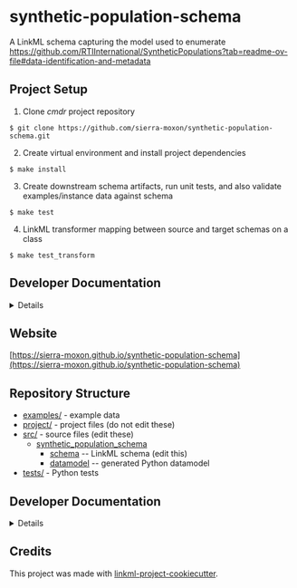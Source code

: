# synthetic-population-schema

A LinkML schema capturing the model used to enumerate https://github.com/RTIInternational/SyntheticPopulations?tab=readme-ov-file#data-identification-and-metadata


## Project Setup

1. Clone *cmdr* project repository

```
$ git clone https://github.com/sierra-moxon/synthetic-population-schema.git
```

2. Create virtual environment and install project dependencies
```
$ make install
```

3. Create downstream schema artifacts, run unit tests, and also validate examples/instance data against schema
```
$ make test
```

4. LinkML transformer mapping between source and target schemas on a class
```
$ make test_transform
```


## Developer Documentation

<details>
Use the `make` command to generate project artefacts:

- `make all`: make everything
- `make deploy`: deploys site

</details>


## Website

[https://sierra-moxon.github.io/synthetic-population-schema](https://sierra-moxon.github.io/synthetic-population-schema)

## Repository Structure

* [examples/](examples/) - example data
* [project/](project/) - project files (do not edit these)
* [src/](src/) - source files (edit these)
  * [synthetic_population_schema](src/synthetic_population_schema)
    * [schema](src/synthetic_population_schema/schema) -- LinkML schema
      (edit this)
    * [datamodel](src/synthetic_population_schema/datamodel) -- generated
      Python datamodel
* [tests/](tests/) - Python tests

## Developer Documentation

<details>
Use the `make` command to generate project artefacts:

* `make all`: make everything
* `make deploy`: deploys site
</details>

## Credits

This project was made with
[linkml-project-cookiecutter](https://github.com/linkml/linkml-project-cookiecutter).
